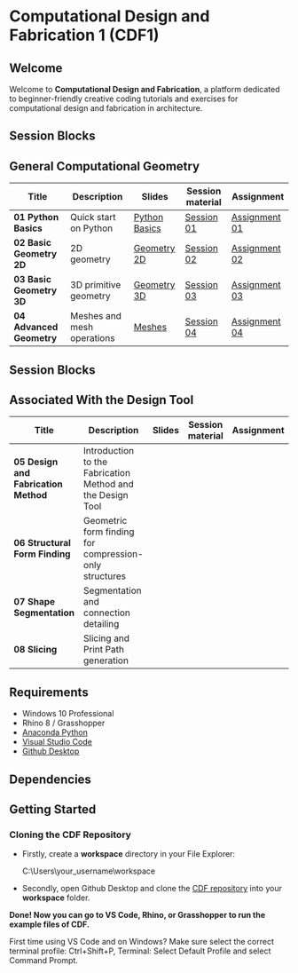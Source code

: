 # Computational Design and Fabrication 1 (CDF1)

## Welcome

Welcome to **Computational Design and Fabrication**, a platform dedicated to beginner-friendly creative coding tutorials and exercises for computational design and fabrication in architecture.


## Session Blocks 
## General Computational Geometry

Title | Description | Slides | Session material | Assignment 
----- | ----------- | ------ | ---------------- | ----------
**01 Python Basics** | Quick start on Python | [Python Basics](LINK) | [Session 01](LINK) |[Assignment 01](LINK)
**02 Basic Geometry 2D** | 2D geometry  | [Geometry 2D](LINK) | [Session 02](LINK) | [Assignment 02](LINK)
**03 Basic Geometry 3D** | 3D primitive geometry  | [Geometry 3D](LINK) | [Session 03](LINK) | [Assignment 03](LINK)
**04 Advanced Geometry** | Meshes and mesh operations | [Meshes](LINK) |  [Session 04](LINK) | [Assignment 04](LINK)


## Session Blocks 
## Associated With the Design Tool

Title | Description | Slides | Session material | Assignment 
----- | ----------- | ------ | ---------------- | ----------
**05 Design and Fabrication Method** | Introduction to the Fabrication Method and the Design Tool | 
**06 Structural Form Finding** | Geometric form finding for compression-only structures | 
**07 Shape Segmentation** | Segmentation and connection detailing |  
**08 Slicing** | Slicing and Print Path generation | 


## Requirements

* Windows 10 Professional
* Rhino 8 / Grasshopper
* [Anaconda Python](https://www.anaconda.com/distribution/?gclid=CjwKCAjwo9rtBRAdEiwA_WXcFoyH8v3m-gVC55J6YzR0HpgB8R-PwM-FClIIR1bIPYZXsBtbPRfJ8xoC6HsQAvD_BwE)
* [Visual Studio Code](https://code.visualstudio.com/)
* [Github Desktop](https://desktop.github.com/)

## Dependencies

## Getting Started

### Cloning the CDF Repository

* Firstly, create a **workspace** directory in your File Explorer:

    C:\Users\your_username\workspace

* Secondly, open Github Desktop and clone the [CDF repository](https://github.com/computationaldesignandfabrication/cdf1_teaching) into your **workspace** folder.

**Done! Now you can go to VS Code, Rhino, or Grasshopper to run the example files of CDF.**

First time using VS Code and on Windows? Make sure select the correct terminal profile: Ctrl+Shift+P, Terminal: Select Default Profile and select Command Prompt.
